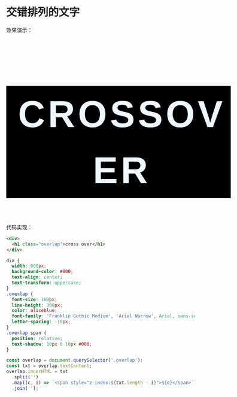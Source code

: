 # 交错排列的文字

效果演示：

<div style="width: 600px;background-color: #000;text-align: center;text-transform: uppercase;">
  <h1 style="font-size: 100px;line-height: 150px;color: aliceblue;font-family: 'Franklin Gothic Medium', 'Arial Narrow', Arial, sans-serif;letter-spacing: -10px;">
    <span style="z-index:10;position: relative;text-shadow: 10px 0 10px #000;">c</span>
    <span style="z-index:9;position: relative;text-shadow: 10px 0 10px #000;">r</span>
    <span style="z-index:8;position: relative;text-shadow: 10px 0 10px #000;">o</span>
    <span style="z-index:7;position: relative;text-shadow: 10px 0 10px #000;">s</span>
    <span style="z-index:6;position: relative;text-shadow: 10px 0 10px #000;">s</span>
    <span style="z-index:5;position: relative;text-shadow: 10px 0 10px #000;"> </span>
    <span style="z-index:4;position: relative;text-shadow: 10px 0 10px #000;">o</span>
    <span style="z-index:3;position: relative;text-shadow: 10px 0 10px #000;">v</span>
    <span style="z-index:2;position: relative;text-shadow: 10px 0 10px #000;">e</span>
    <span style="z-index:1;position: relative;text-shadow: 10px 0 10px #000;">r</span>
  </h1>
</div>

代码实现：

```html
<div>
  <h1 class="overlap">cross over</h1>
</div>
```

```css
div {
  width: 600px;
  background-color: #000;
  text-align: center;
  text-transform: uppercase;
}
.overlap {
  font-size: 100px;
  line-height: 300px;
  color: aliceblue;
  font-family: 'Franklin Gothic Medium', 'Arial Narrow', Arial, sans-serif;
  letter-spacing: -10px;
}
.overlap span {
  position: relative;
  text-shadow: 10px 0 10px #000;
}
```

```js
const overlap = document.querySelector('.overlap');
const txt = overlap.textContent;
overlap.innerHTML = txt
  .split('')
  .map((c, i) => `<span style="z-index:${txt.length - i}">${c}</span>`)
  .join('');
```
